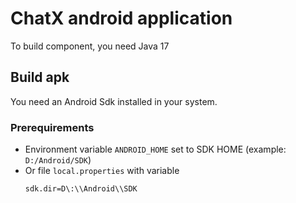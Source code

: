 # ChatX android application

To build component, you need Java 17

## Build apk

You need an Android Sdk installed in your system.

### Prerequirements

- Environment variable `ANDROID_HOME` set to SDK HOME (example: `D:/Android/SDK`)
- Or file `local.properties` with variable
  ```properties
  sdk.dir=D\:\\Android\\SDK
  ```